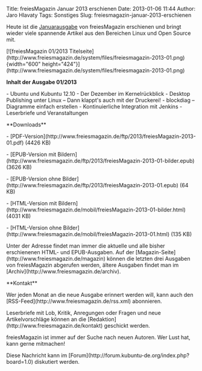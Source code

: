 Title: freiesMagazin Januar 2013 erschienen
Date: 2013-01-06 11:44
Author: Jaro Hlavaty
Tags: Sonstiges
Slug: freiesmagazin-januar-2013-erschienen

Heute ist die
[Januarausgabe](http://www.freiesmagazin.de/freiesMagazin-2013-01) von
freiesMagazin erschienen und bringt wieder viele spannende Artikel aus
den Bereichen Linux und Open Source mit.

</p>
[![freiesMagazin 01/2013
Titelseite](http://www.freiesmagazin.de/system/files/freiesmagazin-2013-01.png){width="600"
height="424"}](http://www.freiesmagazin.de/system/files/freiesmagazin-2013-01.png)

</p>
<!--break--><!--break-->

**Inhalt der Ausgabe 01/2013**

</p>
-   Ubuntu und Kubuntu 12.10
-   Der Dezember im Kernelrückblick
-   Desktop Publishing unter Linux – Dann klappt's auch mit der
    Druckerei!
-   blockdiag – Diagramme einfach erstellen
-   Kontinuierliche Integration mit Jenkins
-   Leserbriefe und Veranstaltungen

</p>
**Downloads**

</p>
-   [PDF-Version](http://www.freiesmagazin.de/ftp/2013/freiesMagazin-2013-01.pdf)
    (4426 KB)

</p>
-   [EPUB-Version mit
    Bildern](http://www.freiesmagazin.de/ftp/2013/freiesMagazin-2013-01-bilder.epub)
    (3626 KB)

</p>
-   [EPUB-Version ohne
    Bilder](http://www.freiesmagazin.de/ftp/2013/freiesMagazin-2013-01.epub)
    (64 KB)

</p>
-   [HTML-Version mit
    Bildern](http://www.freiesmagazin.de/mobil/freiesMagazin-2013-01-bilder.html)
    (4031 KB)

</p>
-   [HTML-Version ohne
    Bilder](http://www.freiesmagazin.de/mobil/freiesMagazin-2013-01.html)
    (135 KB)

</p>
Unter der Adresse <http://freiesmagazin.de/mobil/> findet man immer die
aktuelle und alle bisher erschienenen HTML- und EPUB-Ausgaben. Auf der
[Magazin-Seite](http://www.freiesmagazin.de/magazin) können die letzten
drei Ausgaben von freiesMagazin abgerufen werden, ältere Ausgaben findet
man im [Archiv](http://www.freiesmagazin.de/archiv).

</p>
**Kontakt**

</p>
Wer jeden Monat an die neue Ausgabe erinnert werden will, kann auch den
[RSS-Feed](http://www.freiesmagazin.de/rss.xml) abonnieren.

</p>
Leserbriefe mit Lob, Kritik, Anregungen oder Fragen und neue
Artikelvorschläge können an die
[Redaktion](http://www.freiesmagazin.de/kontakt) geschickt werden.

</p>
freiesMagazin ist immer auf der Suche nach neuen Autoren. Wer Lust hat,
kann gerne mitmachen!

</p>
Diese Nachricht kann im
[Forum](http://forum.kubuntu-de.org/index.php?board=1.0) diskutiert
werden.

</p>

